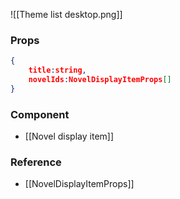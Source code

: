 ![[Theme list desktop.png]]

### Props
```json
{
	title:string,
	novelIds:NovelDisplayItemProps[]
}
```

### Component
- [[Novel display item]]

### Reference
- [[NovelDisplayItemProps]]